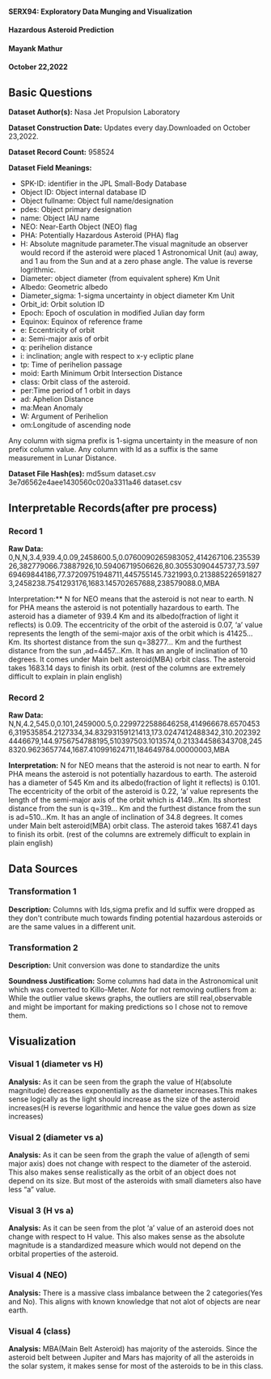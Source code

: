 #### SERX94: Exploratory Data Munging and Visualization
#### Hazardous Asteroid Prediction
#### Mayank Mathur
#### October 22,2022
 
## Basic Questions
**Dataset Author(s):** Nasa Jet Propulsion Laboratory
 
**Dataset Construction Date:** Updates every day.Downloaded on October 23,2022.
 
**Dataset Record Count:** 958524
 
**Dataset Field Meanings:**
<ul>
<li>SPK-ID: identifier in the JPL Small-Body Database</li>
<li>Object ID: Object internal database ID</li>
<li>Object fullname: Object full name/designation</li>
<li>pdes: Object primary designation</li>
<li>name: Object IAU name</li>
<li>NEO: Near-Earth Object (NEO) flag</li>
<li>PHA: Potentially Hazardous Asteroid (PHA) flag</li>
<li>H: Absolute magnitude parameter.The visual magnitude an observer would record if the asteroid were placed 1 Astronomical Unit (au) away, and 1 au from the Sun and at a zero phase angle. The value is reverse logrithmic.</li>
<li>Diameter: object diameter (from equivalent sphere) Km Unit</li>
<li>Albedo: Geometric albedo</li>
<li>Diameter_sigma: 1-sigma uncertainty in object diameter Km Unit</li>
<li>Orbit_id: Orbit solution ID</li>
<li>Epoch: Epoch of osculation in modified Julian day form</li>
<li>Equinox: Equinox of reference frame</li>
<li>e: Eccentricity of orbit</li>
<li>a: Semi-major axis of orbit</li>
<li>q: perihelion distance</li>
<li>i: inclination; angle with respect to x-y ecliptic plane</li>
<li>tp: Time of perihelion passage</li>
<li>moid: Earth Minimum Orbit Intersection Distance</li>
<li>class: Orbit class of the asteroid.</li>
<li>per:Time period of 1 orbit in days</li>
<li>ad: Aphelion Distance</li>
<li>ma:Mean Anomaly</li>
<li>W: Argument of Perihelion</li>
<li>om:Longitude of ascending node</li>
</ul>
   
Any column with sigma prefix is 1-sigma uncertainty in the measure of non prefix column value.
   Any column with ld as a suffix is the same measurement in Lunar Distance.
 
**Dataset File Hash(es):** 
md5sum dataset.csv
3e7d6562e4aee1430560c020a3311a46  dataset.csv
 
## Interpretable Records(after pre process)
### Record 1
**Raw Data:** 0,N,N,3.4,939.4,0.09,2458600.5,0.0760090265983052,414267106.23553926,382779066.73887926,10.59406719506626,80.30553090445737,73.59769469844186,77.37209751948711,445755145.7321993,0.2138852265918273,2458238.7541293176,1683.145702657688,238579088.0,MBA
 
Interpretation:** N for NEO means that the asteroid is not near to earth. N for PHA means the asteroid is not potentially hazardous to earth. The asteroid has a diameter of 939.4 Km and its albedo(fraction of light it reflects) is 0.09. The eccentricity of the orbit of the asteroid is 0.07, ‘a’ value represents the length of the semi-major axis of the orbit which is 41425…Km. Its shortest distance from the sun q=38277… Km and the furthest distance from the sun ,ad=4457…Km. It has an angle of inclination of 10 degrees. It comes under Main belt asteroid(MBA) orbit class. The asteroid takes 1683.14 days to finish its orbit. (rest of the columns are extremely difficult to explain in plain english)
### Record 2
**Raw Data:** N,N,4.2,545.0,0.101,2459000.5,0.2299722588646258,414966678.65704536,319535854.2127334,34.83293159121413,173.0247412488342,310.2023924446679,144.9756754788195,510397503.1013574,0.213344586343708,2458320.9623657744,1687.410991624711,184649784.00000003,MBA
 
**Interpretation:**
N for NEO means that the asteroid is not near to earth. N for PHA means the asteroid is not potentially hazardous to earth. The asteroid has a diameter of 545 Km and its albedo(fraction of light it reflects) is 0.101. The eccentricity of the orbit of the asteroid is 0.22, ‘a’ value represents the length of the semi-major axis of the orbit which is 4149…Km. Its shortest distance from the sun is q=319… Km and the furthest distance from the sun is ad=510…Km. It has an angle of inclination of 34.8 degrees. It comes under Main belt asteroid(MBA) orbit class. The asteroid takes 1687.41 days to finish its orbit. (rest of the columns are extremely difficult to explain in plain english)
 
 
## Data Sources
### Transformation 1
**Description:** Columns with Ids,sigma prefix and ld suffix were dropped as they don't contribute much towards finding potential hazardous asteroids or are the same values in a different unit.
### Transformation 2
**Description:** Unit conversion was done to standardize the units
 
**Soundness Justification:** Some columns had data in the Astronomical unit which was converted to Killo-Meter.
*Note* for not removing outliers from a: While the outlier value skews graphs, the outliers are still real,observable and might be important for making predictions so I chose not to remove them.
## Visualization
### Visual 1 (diameter vs H)
**Analysis:** As it can be seen from the graph the value of H(absolute magnitude) decreases exponentially as the diameter increases.This makes sense logically as the light should increase as the size of the asteroid increases(H is reverse logarithmic and hence the value goes down as size increases)
 
### Visual 2 (diameter vs a)
**Analysis:** As it can be seen from the graph the value of a(length of semi major axis) does not change with respect to the diameter of the asteroid. This also makes sense realistically as the orbit of an object does not depend on its size. But most of the asteroids with small diameters also have less “a” value.
 
### Visual 3 (H vs a)
**Analysis:** As it can be seen from the plot ‘a’ value of an asteroid does not change with respect to H value. This also makes sense as the absolute magnitude is a standardized measure which would not depend on the orbital properties of the asteroid.
### Visual 4 (NEO)
**Analysis:** There is a massive class imbalance between the 2 categories(Yes and No). This aligns with known knowledge that not alot of objects are near earth.
### Visual 4 (class)
**Analysis:** MBA(Main Belt Asteroid) has majority of the asteroids. Since the asteroid belt between Jupiter and Mars has majority of all the asteroids in the solar system, it makes sense for most of the asteroids to be in this class.

